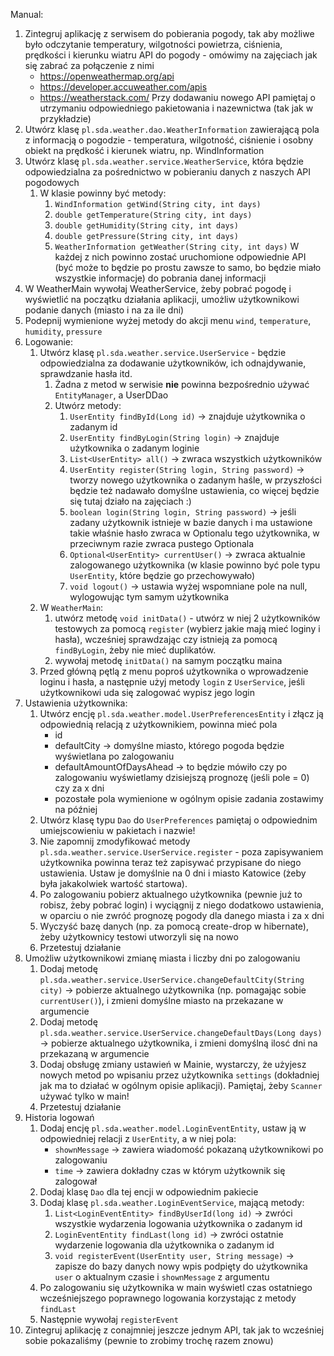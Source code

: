 Manual:
1. Zintegruj aplikację z serwisem do pobierania pogody, tak aby możliwe było odczytanie temperatury, wilgotności powietrza, ciśnienia, prędkości i kierunku wiatru
    API do pogody - omówimy na zajęciach jak się zabrać za połączenie z nimi
    * https://openweathermap.org/api
    * https://developer.accuweather.com/apis
    * https://weatherstack.com/
    Przy dodawaniu nowego API pamiętaj o utrzymaniu odpowiedniego pakietowania i nazewnictwa (tak jak w przykładzie)
2. Utwórz klasę `pl.sda.weather.dao.WeatherInformation` zawierającą pola z informacją o pogodzie - temperatura, wilgotność, ciśnienie i osobny obiekt na prędkość i kierunek wiatru, np. WindInformation
3. Utwórz klasę `pl.sda.weather.service.WeatherService`, która będzie odpowiedzialna za pośrednictwo w pobieraniu danych z naszych API pogodowych
    1. W klasie powinny być metody: 
       1. `WindInformation getWind(String city, int days)`
       2. `double getTemperature(String city, int days)`
       3. `double getHumidity(String city, int days)`
       4. `double getPressure(String city, int days)`
       5. `WeatherInformation getWeather(String city, int days)`
      W każdej z nich powinno zostać uruchomione odpowiednie API (być może to będzie po prostu zawsze to samo, bo będzie miało wszystkie informacje) do pobrania danej informacji
4. W  WeatherMain wywołaj WeatherService, żeby pobrać pogodę i wyświetlić na początku działania aplikacji, umożliw użytkownikowi podanie danych (miasto i na za ile dni)
5. Podepnij wymienione wyżej metody do akcji menu `wind`, `temperature`, `humidity`, `pressure`
6. Logowanie:
   1. Utwórz klasę `pl.sda.weather.service.UserService` - będzie odpowiedzialna za dodawanie użytkowników, ich odnajdywanie, sprawdzanie hasła itd.
       1. Żadna z metod w serwisie **nie** powinna bezpośrednio używać `EntityManager`, a UserDDao
       2. Utwórz metody:
           1. `UserEntity findById(Long id)` -> znajduje użytkownika o zadanym id
           2. `UserEntity findByLogin(String login)` -> znajduje użytkownika o zadanym loginie
           3. `List<UserEntity> all()` -> zwraca wszystkich użytkowników
           4. `UserEntity register(String login, String password)` -> tworzy nowego użytkownika o zadanym haśle, w przyszłości będzie też nadawało domyślne ustawienia, co więcej będzie się tutaj działo na zajęciach :)
           5. `boolean login(String login, String password)` -> jeśli zadany użytkownik istnieje w bazie danych i ma ustawione takie właśnie hasło zwraca w Optionalu tego użytkownika, w przeciwnym razie zwraca pustego Optionala
           6. `Optional<UserEntity> currentUser()` -> zwraca aktualnie zalogowanego użytkownika (w klasie powinno być pole typu `UserEntity`, które będzie go przechowywało)
           7. `void logout()` -> ustawia wyżej wspomniane pole na null, wylogowując tym samym użytkownika
   2. W `WeatherMain`:
      1. utwórz metodę `void initData()` - utwórz w niej 2 użytkowników testowych za pomocą `register` (wybierz jakie mają mieć loginy i hasła), wcześniej sprawdzając czy istnieją za pomocą `findByLogin`, żeby nie mieć duplikatów.
      2. wywołaj metodę `initData()` na samym początku maina
   3. Przed główną pętlą z menu poproś użytkownika o wprowadzenie loginu i hasła, a następnie użyj metody `login` z `UserService`, jeśli użytkownikowi uda się zalogować wypisz jego login
7. Ustawienia użytkownika:
   1. Utwórz encję `pl.sda.weather.model.UserPreferencesEntity` i złącz ją odpowiednią relacją z użytkownikiem, powinna mieć pola
       * id
       * defaultCity -> domyślne miasto, którego pogoda będzie wyświetlana po zalogowaniu
       * defaultAmountOfDaysAhead -> to będzie mówiło czy po zalogowaniu wyświetlamy dzisiejszą prognozę (jeśli pole = 0) czy za x dni
       * pozostałe pola wymienione w ogólnym opisie zadania zostawimy na później
   2. Utwórz klasę typu `Dao` do `UserPreferences` pamiętaj o odpowiednim umiejscowieniu w pakietach i nazwie!
   3. Nie zapomnij zmodyfikować metody `pl.sda.weather.service.UserService.register` - poza zapisywaniem użytkownika powinna teraz też zapisywać przypisane do niego ustawienia. Ustaw je domyślnie na 0 dni i miasto Katowice (żeby była jakakolwiek wartość startowa).   
   4. Po zalogowaniu pobierz aktualnego użytkownika (pewnie już to robisz, żeby pobrać login) i wyciągnij z niego dodatkowo ustawienia, w oparciu o nie zwróć prognozę pogody dla danego miasta i za x dni
   5. Wyczyść bazę danych (np. za pomocą create-drop w hibernate), żeby użytkownicy testowi utworzyli się na nowo
   6. Przetestuj działanie
8. Umożliw użytkownikowi zmianę miasta i liczby dni po zalogowaniu
   1. Dodaj metodę `pl.sda.weather.service.UserService.changeDefaultCity(String city)` -> pobierze aktualnego użytkownika (np. pomagając sobie `currentUser()`), i zmieni domyślne miasto na przekazane w argumencie
   2. Dodaj metodę `pl.sda.weather.service.UserService.changeDefaultDays(Long days)` -> pobierze aktualnego użytkownika, i zmieni domyślną ilosć dni na przekazaną w argumencie
   3. Dodaj obsługę zmiany ustawień w Mainie, wystarczy, że użyjesz nowych metod po wpisaniu przez użytkownika `settings` (dokładniej jak ma to działać w ogólnym opisie aplikacji). Pamiętaj, żeby `Scanner` używać tylko w main!
   4. Przetestuj działanie
9. Historia logowań
   1. Dodaj encję `pl.sda.weather.model.LoginEventEntity`, ustaw ją w odpowiedniej relacji z `UserEntity`, a w niej pola:
      * `shownMessage` -> zawiera wiadomość pokazaną użytkownikowi po zalogowaniu
      * `time` -> zawiera dokładny czas w którym użytkownik się zalogował
   2. Dodaj klasę `Dao` dla tej encji w odpowiednim pakiecie
   3. Dodaj klasę `pl.sda.weather.LoginEventService`, mającą metody:
      1. `List<LoginEventEntity> findByUserId(long id)` -> zwróci wszystkie wydarzenia logowania użytkownika o zadanym id
      2. `LoginEventEntity findLast(long id)` -> zwróci ostatnie wydarzenie logowania dla użytkownika o zadanym id
      3. `void registerEvent(UserEntity user, String message)` -> zapisze do bazy danych nowy wpis podpięty do użytkownika `user` o aktualnym czasie i `shownMessage` z argumentu
   4. Po zalogowaniu się użytkownika w main wyświetl czas ostatniego wcześniejszego poprawnego logowania korzystając z metody `findLast`
   5. Następnie wywołaj `registerEvent`
10. Zintegruj aplikację z conajmniej jeszcze jednym API, tak jak to wcześniej sobie pokazaliśmy (pewnie to zrobimy trochę razem znowu)